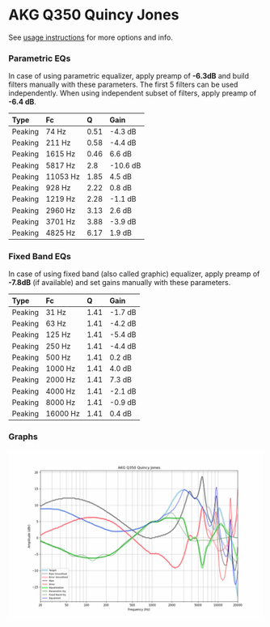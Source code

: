 # AKG Q350 Quincy Jones
See [usage instructions](https://github.com/jaakkopasanen/AutoEq#usage) for more options and info.

### Parametric EQs
In case of using parametric equalizer, apply preamp of **-6.3dB** and build filters manually
with these parameters. The first 5 filters can be used independently.
When using independent subset of filters, apply preamp of **-6.4 dB**.

| Type    | Fc       |    Q | Gain     |
|:--------|:---------|:-----|:---------|
| Peaking | 74 Hz    | 0.51 | -4.3 dB  |
| Peaking | 211 Hz   | 0.58 | -4.4 dB  |
| Peaking | 1615 Hz  | 0.46 | 6.6 dB   |
| Peaking | 5817 Hz  | 2.8  | -10.6 dB |
| Peaking | 11053 Hz | 1.85 | 4.5 dB   |
| Peaking | 928 Hz   | 2.22 | 0.8 dB   |
| Peaking | 1219 Hz  | 2.28 | -1.1 dB  |
| Peaking | 2960 Hz  | 3.13 | 2.6 dB   |
| Peaking | 3701 Hz  | 3.88 | -3.9 dB  |
| Peaking | 4825 Hz  | 6.17 | 1.9 dB   |

### Fixed Band EQs
In case of using fixed band (also called graphic) equalizer, apply preamp of **-7.8dB**
(if available) and set gains manually with these parameters.

| Type    | Fc       |    Q | Gain    |
|:--------|:---------|:-----|:--------|
| Peaking | 31 Hz    | 1.41 | -1.7 dB |
| Peaking | 63 Hz    | 1.41 | -4.2 dB |
| Peaking | 125 Hz   | 1.41 | -5.4 dB |
| Peaking | 250 Hz   | 1.41 | -4.4 dB |
| Peaking | 500 Hz   | 1.41 | 0.2 dB  |
| Peaking | 1000 Hz  | 1.41 | 4.0 dB  |
| Peaking | 2000 Hz  | 1.41 | 7.3 dB  |
| Peaking | 4000 Hz  | 1.41 | -2.1 dB |
| Peaking | 8000 Hz  | 1.41 | -0.9 dB |
| Peaking | 16000 Hz | 1.41 | 0.4 dB  |

### Graphs
![](./AKG%20Q350%20Quincy%20Jones.png)